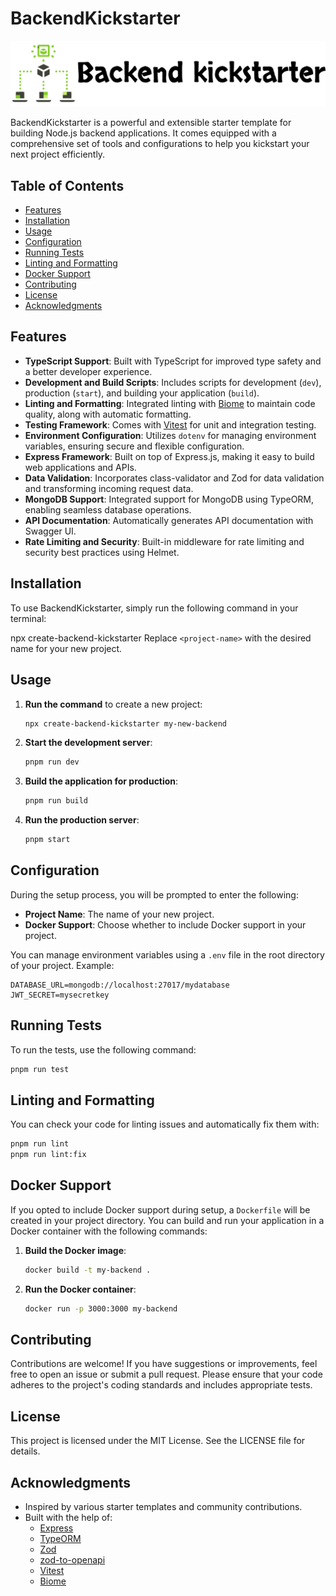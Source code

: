 # BackendKickstarter

![BackendKickstarter](backend-kickstarter.png) <!-- Add a logo or banner image here -->

BackendKickstarter is a powerful and extensible starter template for building Node.js backend applications. It comes equipped with a comprehensive set of tools and configurations to help you kickstart your next project efficiently.

## Table of Contents

- [Features](#features)
- [Installation](#installation)
- [Usage](#usage)
- [Configuration](#configuration)
- [Running Tests](#running-tests)
- [Linting and Formatting](#linting-and-formatting)
- [Docker Support](#docker-support)
- [Contributing](#contributing)
- [License](#license)
- [Acknowledgments](#acknowledgments)

## Features

- **TypeScript Support**: Built with TypeScript for improved type safety and a better developer experience.
- **Development and Build Scripts**: Includes scripts for development (`dev`), production (`start`), and building your application (`build`).
- **Linting and Formatting**: Integrated linting with [Biome](https://biomejs.dev) to maintain code quality, along with automatic formatting.
- **Testing Framework**: Comes with [Vitest](https://vitest.dev) for unit and integration testing.
- **Environment Configuration**: Utilizes `dotenv` for managing environment variables, ensuring secure and flexible configuration.
- **Express Framework**: Built on top of Express.js, making it easy to build web applications and APIs.
- **Data Validation**: Incorporates class-validator and Zod for data validation and transforming incoming request data.
- **MongoDB Support**: Integrated support for MongoDB using TypeORM, enabling seamless database operations.
- **API Documentation**: Automatically generates API documentation with Swagger UI.
- **Rate Limiting and Security**: Built-in middleware for rate limiting and security best practices using Helmet.

## Installation

To use BackendKickstarter, simply run the following command in your terminal:

 
npx create-backend-kickstarter <project-name>
Replace `<project-name>` with the desired name for your new project.

## Usage

1. **Run the command** to create a new project:
    
    ```bash
    npx create-backend-kickstarter my-new-backend
    ```
    
2. **Start the development server**:
    
    ```bash
    pnpm run dev
    ```
    
3. **Build the application for production**:
    
    ```bash
    pnpm run build
    ```
    
4. **Run the production server**:
    
    ```bash
    pnpm start
    ```
    

## Configuration

During the setup process, you will be prompted to enter the following:

- **Project Name**: The name of your new project.
- **Docker Support**: Choose whether to include Docker support in your project.

You can manage environment variables using a `.env` file in the root directory of your project. Example:

```
DATABASE_URL=mongodb://localhost:27017/mydatabase
JWT_SECRET=mysecretkey
```

## Running Tests

To run the tests, use the following command:

```bash
pnpm run test
```

## Linting and Formatting

You can check your code for linting issues and automatically fix them with:

```bash
pnpm run lint
pnpm run lint:fix
```

## Docker Support

If you opted to include Docker support during setup, a `Dockerfile` will be created in your project directory. You can build and run your application in a Docker container with the following commands:

1. **Build the Docker image**:
    
    ```bash
    docker build -t my-backend .
    ```
    
2. **Run the Docker container**:
    
    ```bash
    docker run -p 3000:3000 my-backend
    ```
    

## Contributing

Contributions are welcome! If you have suggestions or improvements, feel free to open an issue or submit a pull request. Please ensure that your code adheres to the project's coding standards and includes appropriate tests.

## License

This project is licensed under the MIT License. See the LICENSE file for details.

## Acknowledgments

- Inspired by various starter templates and community contributions.
- Built with the help of:
    - [Express](https://expressjs.com/)
    - [TypeORM](https://typeorm.io/)
    - [Zod](https://zod.dev/)
    - [zod-to-openapi](https://github.com/asteasolutions/zod-to-openapi)
    - [Vitest](https://vitest.dev/)
    - [Biome](https://biomejs.dev/)
